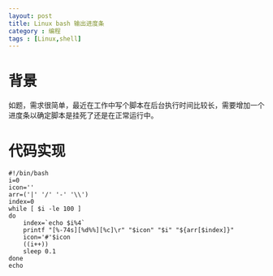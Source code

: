 ```yaml
---
layout: post
title: Linux bash 输出进度条
category : 编程
tags : [Linux,shell]
---
```


# 背景

如题，需求很简单，最近在工作中写个脚本在后台执行时间比较长，需要增加一个进度条以确定脚本是挂死了还是在正常运行中。

# 代码实现
```
#!/bin/bash
i=0
icon=''
arr=('|' '/' '-' '\\')
index=0
while [ $i -le 100 ]
do
	index=`echo $i%4`
	printf "[%-74s][%d%%][%c]\r" "$icon" "$i" "${arr[$index]}"
	icon='#'$icon
	((i++))
	sleep 0.1
done
echo
```


